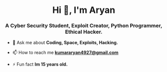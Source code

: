 <h1 align="center">Hi 👋, I'm Aryan</h1>
<h3 align="center">A Cyber Security Student, Exploit Creator, Python Programmer, Ethical Hacker.</h3>

- 💬 Ask me about **Coding, Space, Exploits, Hacking.**

- 📫 How to reach me **kumararyan4927@gmail.com**

- ⚡ Fun fact **Im 15 years old.**

